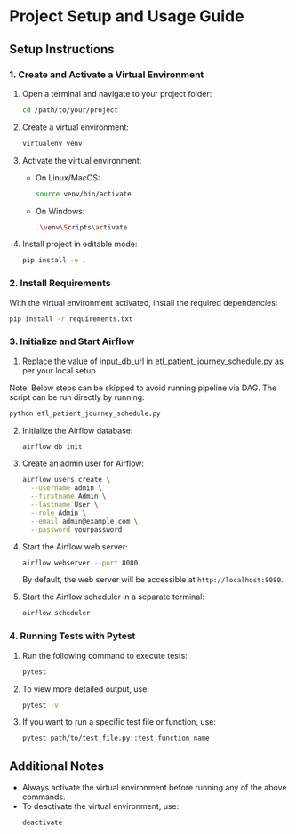 # Project Setup and Usage Guide

## Setup Instructions

### 1. Create and Activate a Virtual Environment

1. Open a terminal and navigate to your project folder:
   ```bash
   cd /path/to/your/project
   ```

2. Create a virtual environment:
   ```bash
   virtualenv venv
   ```

3. Activate the virtual environment:
   - On Linux/MacOS:
     ```bash
     source venv/bin/activate
     ```
   - On Windows:
     ```bash
     .\venv\Scripts\activate
     ```
4. Install project in editable mode:
    ```bash
    pip install -e .
    ```

### 2. Install Requirements

With the virtual environment activated, install the required dependencies:
```bash
pip install -r requirements.txt
```

### 3. Initialize and Start Airflow

1. Replace the value of input_db_url in etl_patient_journey_schedule.py as per your local setup

Note: Below steps can be skipped to avoid running pipeline via DAG. The script can be run directly by running:
 ```bash
 python etl_patient_journey_schedule.py
 ```

2. Initialize the Airflow database:
   ```bash
   airflow db init
   ```

3. Create an admin user for Airflow:
   ```bash
   airflow users create \
     --username admin \
     --firstname Admin \
     --lastname User \
     --role Admin \
     --email admin@example.com \
     --password yourpassword
   ```

4. Start the Airflow web server:
   ```bash
   airflow webserver --port 8080
   ```
   By default, the web server will be accessible at `http://localhost:8080`.

5. Start the Airflow scheduler in a separate terminal:
   ```bash
   airflow scheduler
   ```

### 4. Running Tests with Pytest


1. Run the following command to execute tests:
   ```bash
   pytest
   ```

2. To view more detailed output, use:
   ```bash
   pytest -v
   ```

3. If you want to run a specific test file or function, use:
   ```bash
   pytest path/to/test_file.py::test_function_name
   ```

## Additional Notes

- Always activate the virtual environment before running any of the above commands.
- To deactivate the virtual environment, use:
  ```bash
  deactivate
  ```
